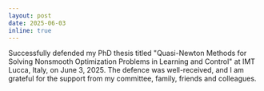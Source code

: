 ```yaml
---
layout: post
date: 2025-06-03
inline: true
---
```


Successfully defended my PhD thesis titled "Quasi-Newton Methods for Solving Nonsmooth Optimization Problems in Learning and Control" at IMT Lucca, Italy, on June 3, 2025. The defence was well-received, and I am grateful for the support from my committee, family, friends and colleagues.
